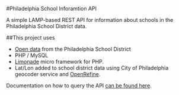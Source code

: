 #Philadelphia School Inforamtion API

A simple LAMP-based REST API for information about schools in the Philadelphia School District data. 

##This project uses

* [Open data](http://webgui.phila.k12.pa.us/offices/a/accountability/open-data-initiative) from the Philadelphia School District
* PHP / MySQL
* [Limonade](http://limonade-php.github.com/) micro framework for PHP.
* Lat/Lon added to school district data using City of Philadelphia geocoder service and [OpenRefine](http://openrefine.org/).

Documentation on how to query the API [can be found here](https://github.com/mheadd/schooldata-api/wiki).

